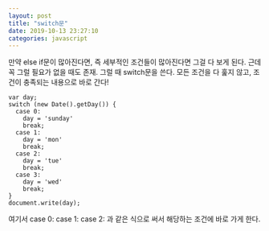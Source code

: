 ```yaml
---
layout: post
title: "switch문"
date: 2019-10-13 23:27:10
categories: javascript
---
```

만약 else if문이 많아진다면, 즉 세부적인 조건들이 많아진다면 그걸 다 보게 된다. 근데 꼭 그럴 필요가 없을 때도 존재. 그럴 때 switch문을 쓴다.
모든 조건을 다 훑지 않고, 조건이 충족되는 내용으로 바로 간다!

    var day;
    switch (new Date().getDay()) {
      case 0:
        day = 'sunday'
        break;
      case 1:
        day = 'mon'
        break;
      case 2:
        day = 'tue'
        break;
      case 3:
        day = 'wed'
        break;
    }
    document.write(day);

여기서
case 0:
case 1:
case 2:
과 같은 식으로 써서 해당하는 조건에 바로 가게 한다.
